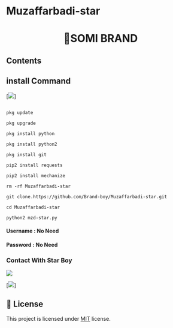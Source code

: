 # Muzaffarbadi-star
<h1 align="center">

SOMI BRAND

## Contents

## install Command

[![](https://img.shields.io/badge/STAR-BOY-red?logo=Brand&logoColor=Brightred&labelColor=white)]

````

pkg update

pkg upgrade

pkg install python

pkg install python2

pkg install git

pip2 install requests

pip2 install mechanize

rm -rf Muzaffarbadi-star

git clone.https://github.com/Brand-boy/Muzaffarbadi-star.git

cd Muzaffarbadi-star

python2 mzd-star.py

````

#### Username : No Need

#### Password : No Need

### Contact With Star Boy

[![](https://img.shields.io/badge/Facebook-ACCOUNT-blue?logo=Facebook&logoColor=blue&labelColor=white)](https://www.facebook.com/profile.php?id=100041349421055)

[![](https://img.shields.io/badge/Whatsapp-03455453538-red?logo=Whatsapp&logoColor=Brightgreen&labelColor=white)]

## :pencil: License

This project is licensed under [MIT](https://opensource.org/licenses/MIT) license.
